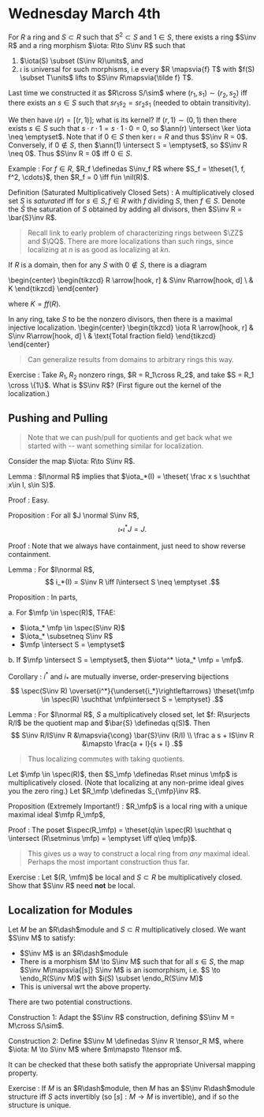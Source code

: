 # Wednesday March 4th

For $R$ a ring and $S\subset R$ such that $S^2 \subset S$ and $1\in S$, there exists a ring $S\inv R$ and a ring morphism $\iota: R\to S\inv R$ such that

1. $\iota(S) \subset (S\inv R)\units$, and
2. $\iota$ is universal for such morphisms, i.e every $R \mapsvia{f} T$ with $f(S) \subset T\units$ lifts to $S\inv R\mapsvia{\tilde f} T$.

Last time we constructed it as $R\cross S/\sim$ where $(r_1, s_1) \sim (r_2, s_2)$ iff there exists an $s \in S$ such that $sr_1 s_2 = sr_2 s_1$ (needed to obtain transitivity).

We then have $\iota(r) = [(r, 1)]$; what is its kernel?
If $(r, 1) \sim (0, 1)$ then there exists $s\in S$ such that $s\cdot r\cdot 1 = s\cdot1\cdot0 = 0$, so $\ann(r) \intersect \ker \iota \neq \emptyset$.
Note that if $0\in S$ then $\ker \iota = R$ and thus $S\inv R = 0$.
Conversely, if $0\not\in S$, then $\ann(1) \intersect S = \emptyset$, so $S\inv R \neq 0$. 
Thus $S\inv R = 0$ iff $0\in S$.

Example
: For $f\in R$, $R_f \definedas S\inv_f R$ where $S_f = \theset{1, f, f^2, \cdots}$, then $R_f = 0 \iff f\in \nil(R)$.

Definition (Saturated Multiplicatively Closed Sets)
: A  multiplicatively closed set $S$ is *saturated* iff for $s\in S, f\in R$ with $f$ dividing $S$, then $f\in S$.
  Denote the $\bar S$ the saturation of $S$ obtained by adding all divisors, then $S\inv R = \bar{S}\inv R$.
  
> Recall link to early problem of characterizing rings between $\ZZ$ and $\QQ$.
> There are more localizations than such rings, since localizing at $n$ is as good as localizing at $kn$.
 
If $R$ is a domain, then for any $S$ with $0\not\in S$, there is a diagram

\begin{center}
\begin{tikzcd}
R \arrow[hook, r] & S\inv R\arrow[hook, d] \\
 & K 
\end{tikzcd}
\end{center}

where $K = ff(R)$.

In any ring, take $S$ to be the nonzero divisors, then there is a maximal injective localization.
\begin{center}
\begin{tikzcd}
\iota R \arrow[hook, r] & S\inv R\arrow[hook, d] \\
 & \text{Total fraction field} 
\end{tikzcd}
\end{center}

> Can generalize results from domains to arbitrary rings this way.

Exercise
: Take $R_1, R_2$ nonzero rings, $R = R_1\cross R_2$, and take $S = R_1 \cross \{1\}$.
  What is $S\inv R$?
  (First figure out the kernel of the localization.)
  
## Pushing and Pulling

> Note that we can push/pull for quotients and get back what we started with -- want something similar for localization.

Consider the map $\iota: R\to S\inv R$.

Lemma
: $I\normal R$ implies that $\iota_*(I) = \theset{ \frac x s \suchthat x\in I, s\in S}$.

Proof
: Easy.

Proposition
: For all $J \normal S\inv R$, 
$$
\iota_* \iota^* J = J
.$$

Proof
: Note that we always have containment, just need to show reverse containment.

Lemma
: For $I\normal R$, 
$$
i_*(I) = S\inv R \iff I\intersect S \neq \emptyset
.$$

Proposition
: In parts,
  
  a. For $\mfp \in \spec(R)$, TFAE:

  - $\iota_* \mfp \in \spec(S\inv R)$
  - $\iota_* \subsetneq S\inv R$
  - $\mfp \intersect S = \emptyset$
    
  b. If $\mfp \intersect S = \emptyset$, then $\iota^* \iota_* \mfp = \mfp$.
  
Corollary
: $i^*$ and $i_*$ are mutually inverse, order-preserving bijections 
$$
\spec(S\inv R) 
\overset{i^*}{\underset{i_*}\rightleftarrows}
\theset{\mfp \in \spec(R) \suchthat \mfp\intersect S = \emptyset}
.$$

Lemma
: For $I\normal R$, $S$ a multiplicatively closed set, let $f: R\surjects R/I$ be the quotient map and $\bar{S} \definedas q(S)$. 
  Then 
  $$
  S\inv R/IS\inv R &\mapsvia{\cong} \bar{S}\inv (R/I) \\
  \frac a s + IS\inv R &\mapsto \frac{a + I}{s + I}
  .$$
  
> Thus localizing commutes with taking quotients.

Let $\mfp \in \spec(R)$, then $S_\mfp \definedas R\set minus \mfp$ is multiplicatively closed.
(Note that localizing at any non-prime ideal gives you the zero ring.)
Let $R_\mfp \definedas S_{\mfp}\inv R$.

Proposition (Extremely Important!)
: $R_\mfp$ is a local ring with a unique maximal ideal $\mfp R_\mfp$,

Proof
: The poset $\spec(R_\mfp) = \theset{q\in \spec(R) \suchthat q \intersect (R\setminus \mfp) = \emptyset \iff q\leq \mfp}$.

> This gives us a way to construct a local ring from *any* maximal ideal. 
> Perhaps the most important construction thus far.

Exercise
: Let $(R, \mfm)$ be local and $S\subset R$ be multiplicatively closed.
  Show that $S\inv R$ need **not** be local.
  
## Localization for Modules

Let $M$ be an $R\dash$module and $S\subset R$ multiplicatively closed.
We want $S\inv M$ to satisfy:

- $S\inv M$ is an $R\dash$module
- There is a morphism $M \to S\inv M$ such that for all $s\in S$, the map $S\inv M\mapsvia{[s]} S\inv M$ is an isomorphism, i.e. $S \to \endo_R(S\inv M)$ with $i(S) \subset \endo_R(S\inv M)$
- This is universal wrt the above property.

There are two potential constructions.

Construction 1:
Adapt the $S\inv R$ construction, defining $S\inv M =  M\cross S/\sim$.

Construction 2:
Define $S\inv M \definedas S\inv R \tensor_R M$, where $\iota: M \to S\inv M$ where $m\mapsto 1\tensor m$.

It can be checked that these both satisfy the appropriate Universal mapping property.

Exercise
: If $M$ is an $R\dash$module, then $M$ has an $S\inv R\dash$module structure iff $S$ acts invertibly (so $[s]: M\to M$ is invertible), and if so the structure is unique.




